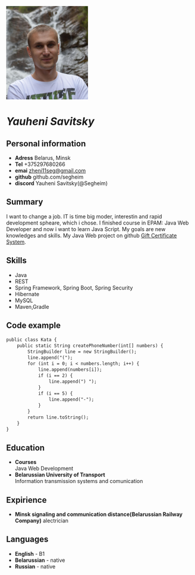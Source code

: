 <img src="https://github.com/segheim/rsschool-cv/blob/gh-pages/img/Evgeni.jpg" width="220" height="250" />

# ***Yauheni Savitsky***

## Personal information  
* **Adress**  Belarus, Minsk  
* **Tel**  +375297680266  
* **emai**  zheni11seg@gmail.com  
* **github**  github.com/segheim  
* **discord**  Yauheni Savitsky(@Segheim)  

## Summary

I want to change a job. IT is time big moder, interestin and rapid development spheare, which i chose.  I finished course in EPAM: Java Web Developer  and now i want to learn Java Script. My goals are new knowledges and skills. My Java Web project on github [Gift Certificate System](https://github.com/segheim/MJCSchool).

## Skills

* Java  
* REST  
* Spring Framework, Spring Boot, Spring Security  
* Hibernate  
* MySQL  
* Maven,Gradle  

## Code example
```
public class Kata {
    public static String createPhoneNumber(int[] numbers) {
        StringBuilder line = new StringBuilder();
        line.append("(");
        for (int i = 0; i < numbers.length; i++) {
            line.append(numbers[i]);
            if (i == 2) {
                line.append(") ");
            }
            if (i == 5) {
                line.append("-");
            }
        }
        return line.toString();
    }
}
```
## Education

* **Courses**  
Java Web Development  
* **Belarussian University of Transport**  
Information transmission systems and comunication  

## Expirience

* **Minsk signaling and communication distance(Belarussian Railway Company)**
alectrician

## Languages

* **English** - B1  
* **Belarussian** - native  
* **Russian** - native  

